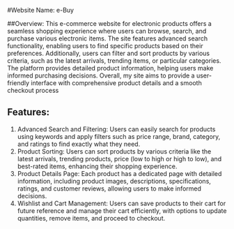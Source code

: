 #Website Name: e-Buy

##Overview:
This e-commerce website for electronic products offers a seamless shopping experience where users can browse, search, and purchase various electronic items. The site features advanced search functionality, enabling users to find specific products based on their preferences. Additionally, users can filter and sort products by various criteria, such as the latest arrivals, trending items, or particular categories. The platform provides detailed product information, helping users make informed purchasing decisions. Overall, my site aims to provide a user-friendly interface with comprehensive product details and a smooth checkout process

## Features:
1. Advanced Search and Filtering: Users can easily search for products using keywords and apply filters such as price range, brand, category, and ratings to find exactly what they need.
2. Product Sorting: Users can sort products by various criteria like the latest arrivals, trending products, price (low to high or high to low), and best-rated items, enhancing their shopping experience.
3. Product Details Page: Each product has a dedicated page with detailed information, including product images, descriptions, specifications, ratings, and customer reviews, allowing users to make informed decisions.
4. Wishlist and Cart Management: Users can save products to their cart for future reference and manage their cart efficiently, with options to update quantities, remove items, and proceed to checkout.



